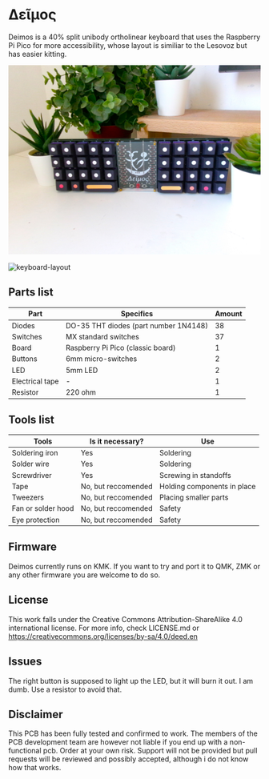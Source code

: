 # Δεῖμος
Deimos is a 40% split unibody ortholinear keyboard that uses the Raspberry Pi Pico for more accessibility, whose layout is similiar to the Lesovoz but has easier kitting. 

![image](https://raw.githubusercontent.com/tobiKaboom/deimos/refs/heads/main/deimos.JPG)

![keyboard-layout](https://github.com/user-attachments/assets/0276fe39-bd35-4090-a331-f685bd2e3748)

## Parts list
| Part          | Specifics     | Amount |
| ------------- | ------------- | ------ |
| Diodes        | DO-35 THT diodes (part number 1N4148)  | 38     |
| Switches      | MX standard switches  | 37     |
| Board         | Raspberry Pi Pico (classic board) | 1      |
| Buttons | 6mm micro-switches | 2 |
| LED | 5mm LED | 2 |
| Electrical tape | - | 1 |
| Resistor | 220 ohm | 1 |
## Tools list
| Tools         | Is it necessary? | Use |
| ------------- | ------------- | ------ |
| Soldering iron      | Yes  | Soldering |
| Solder wire| Yes | Soldering |
| Screwdriver | Yes | Screwing in standoffs |
| Tape | No, but reccomended | Holding components in place |
| Tweezers | No, but reccomended | Placing smaller parts |
| Fan or solder hood | No, but reccomended | Safety |
| Eye protection | No, but reccomended | Safety |

## Firmware 
Deimos currently runs on KMK. If you want to try and port it to QMK, ZMK or any other firmware you are welcome to do so.

## License
This work falls under the Creative Commons Attribution-ShareAlike 4.0 international license.
For more info, check LICENSE.md or https://creativecommons.org/licenses/by-sa/4.0/deed.en

## Issues
The right button is supposed to light up the LED, but it will burn it out. I am dumb. Use a resistor to avoid that.

## Disclaimer
This PCB has been fully tested and confirmed to work. The members of the PCB development team are however not liable if you end up with a non-functional pcb. Order at your own risk. Support will not be provided but pull requests will be reviewed and possibly accepted, although i do not know how that works.
